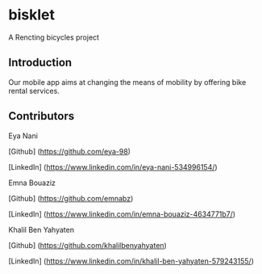 # bisklet

A Rencting bicycles project 

## Introduction
Our mobile app aims at changing the means of mobility by offering bike rental services.




## Contributors
Eya Nani 

[Github] (https://github.com/eya-98)

[LinkedIn] (https://www.linkedin.com/in/eya-nani-534996154/)

Emna Bouaziz

[Github] (https://github.com/emnabz)

[LinkedIn] (https://www.linkedin.com/in/emna-bouaziz-4634771b7/)

Khalil Ben Yahyaten 

[Github] (https://github.com/khalilbenyahyaten) 

[LinkedIn] (https://www.linkedin.com/in/khalil-ben-yahyaten-579243155/)




